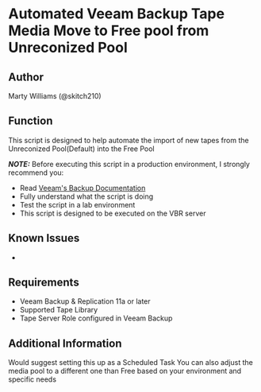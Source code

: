 # Automated Veeam Backup Tape Media Move to Free pool from Unreconized Pool

## Author

Marty Williams (@skitch210)

## Function

This script is designed to help automate the import of new tapes from the Unreconized Pool(Default) into the Free Pool


***NOTE:*** Before executing this script in a production environment, I strongly recommend you:

* Read [Veeam's Backup Documentation](https://helpcenter.veeam.com/docs/backup/vsphere/tape_device_support.html?ver=110)
* Fully understand what the script is doing
* Test the script in a lab environment
* This script is designed to be executed on the VBR server

## Known Issues

* 

## Requirements

* Veeam Backup & Replication 11a or later
* Supported Tape Library
* Tape Server Role configured in Veeam Backup

## Additional Information

Would suggest setting this up as a Scheduled Task
You can also adjust the media pool to a different one than Free based on your environment and specific needs